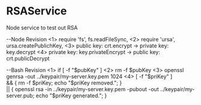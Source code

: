 # RSAService
Node service to test out RSA

--Node Revision
<1> require 'fs', fs.readFileSync, 
<2> require 'ursa', ursa.createPublichKey, 
<3> public key: crt.encrypt -> private key: key.decrypt
<4> private key: key.privateEncrypt -> public key: crt.publicDecrypt

--Bash Revision
<1> if [ -f "$pubKey" ]
<2> rm -f $pubKey
<3> openssl genrsa -out ../keypair/my-server.key.pem 1024
<4> [ -f "$priKey" ] \
&& { rm -f $priKey; echo "$priKey removed."; } \
|| { openssl rsa -in ../keypair/my-server.key.pem -pubout -out ../keypair/my-server.pub; echo "$priKey generated."; }
